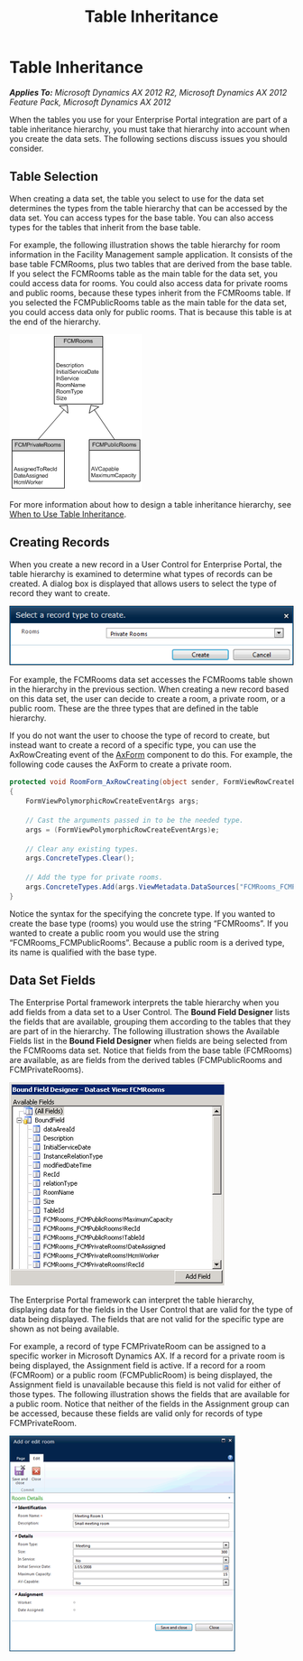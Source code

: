 ﻿---
title: Table Inheritance
TOCTitle: Table Inheritance
ms:assetid: 39270682-7477-44a8-a456-fa8c628f45b4
ms:mtpsurl: https://msdn.microsoft.com/en-us/library/Hh330283(v=AX.60)
ms:contentKeyID: 36806097
ms.date: 11/07/2012
mtps_version: v=AX.60
dev_langs:
- csharp
---

# Table Inheritance 


_**Applies To:** Microsoft Dynamics AX 2012 R2, Microsoft Dynamics AX 2012 Feature Pack, Microsoft Dynamics AX 2012_

When the tables you use for your Enterprise Portal integration are part of a table inheritance hierarchy, you must take that hierarchy into account when you create the data sets. The following sections discuss issues you should consider.

## Table Selection

When creating a data set, the table you select to use for the data set determines the types from the table hierarchy that can be accessed by the data set. You can access types for the base table. You can also access types for the tables that inherit from the base table.

For example, the following illustration shows the table hierarchy for room information in the Facility Management sample application. It consists of the base table FCMRooms, plus two tables that are derived from the base table. If you select the FCMRooms table as the main table for the data set, you could access data for rooms. You could also access data for private rooms and public rooms, because these types inherit from the FCMRooms table. If you selected the FCMPublicRooms table as the main table for the data set, you could access data only for public rooms. That is because this table is at the end of the hierarchy.

![Rooms table hierarchy](images/Cc624200.EP_RoomTableHierarchy(AX.60).gif "Rooms table hierarchy")

For more information about how to design a table inheritance hierarchy, see [When to Use Table Inheritance](when-to-use-table-inheritance.md).

## Creating Records

When you create a new record in a User Control for Enterprise Portal, the table hierarchy is examined to determine what types of records can be created. A dialog box is displayed that allows users to select the type of record they want to create.

![Record type selection](images/Hh330283.EP_SelectRecordType(AX.60).gif "Record type selection")

For example, the FCMRooms data set accesses the FCMRooms table shown in the hierarchy in the previous section. When creating a new record based on this data set, the user can decide to create a room, a private room, or a public room. These are the three types that are defined in the table hierarchy.

If you do not want the user to choose the type of record to create, but instead want to create a record of a specific type, you can use the AxRowCreating event of the [AxForm](axform.md) component to do this. For example, the following code causes the AxForm to create a private room.

``` csharp
protected void RoomForm_AxRowCreating(object sender, FormViewRowCreateEventArgs e)
{
    FormViewPolymorphicRowCreateEventArgs args;

    // Cast the arguments passed in to be the needed type.
    args = (FormViewPolymorphicRowCreateEventArgs)e;

    // Clear any existing types.
    args.ConcreteTypes.Clear();

    // Add the type for private rooms.
    args.ConcreteTypes.Add(args.ViewMetadata.DataSources["FCMRooms_FCMPrivateRooms"]);
}
```

Notice the syntax for the specifying the concrete type. If you wanted to create the base type (rooms) you would use the string “FCMRooms”. If you wanted to create a public room you would use the string “FCMRooms\_FCMPublicRooms”. Because a public room is a derived type, its name is qualified with the base type.

## Data Set Fields

The Enterprise Portal framework interprets the table hierarchy when you add fields from a data set to a User Control. The **Bound Field Designer** lists the fields that are available, grouping them according to the tables that they are part of in the hierarchy. The following illustration shows the Available Fields list in the **Bound Field Designer** when fields are being selected from the FCMRooms data set. Notice that fields from the base table (FCMRooms) are available, as are fields from the derived tables (FCMPublicRooms and FCMPrivateRooms).

![Table hierarchy in Bound Field Designer](images/Hh330283.EP_BoundFieldDesignerTableInheritance(AX.60).gif "Table hierarchy in Bound Field Designer")

The Enterprise Portal framework can interpret the table hierarchy, displaying data for the fields in the User Control that are valid for the type of data being displayed. The fields that are not valid for the specific type are shown as not being available.

For example, a record of type FCMPrivateRoom can be assigned to a specific worker in Microsoft Dynamics AX. If a record for a private room is being displayed, the Assignment field is active. If a record for a room (FCMRoom) or a public room (FCMPublicRoom) is being displayed, the Assignment field is unavailable because this field is not valid for either of those types. The following illustration shows the fields that are available for a public room. Notice that neither of the fields in the Assignment group can be accessed, because these fields are valid only for records of type FCMPrivateRoom.

![Available fields for public rooms](images/Hh330283.EP_TableHierarchyAvailableFields(AX.60).gif "Available fields for public rooms")

